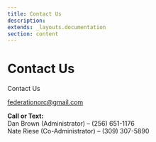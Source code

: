 ```yaml
---
title: Contact Us
description: 
extends: _layouts.documentation
section: content
---
```

# Contact Us

Contact Us
 
<a href="mailto:federationorc@gmail.com">federationorc@gmail.com</a>
 
<b>Call or Text:</b><br>
Dan Brown (Administrator) – (256) 651-1176<br>
Nate Riese (Co-Administrator) – (309) 307-5890<br>

